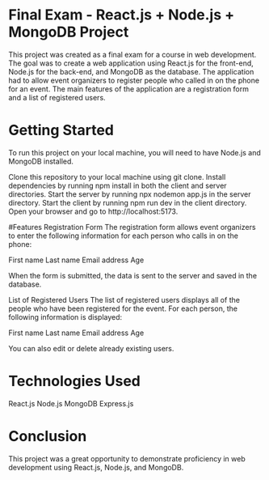 # Final Exam - React.js + Node.js + MongoDB Project
This project was created as a final exam for a course in web development. The goal was to create a web application using React.js for the front-end, Node.js for the back-end, and MongoDB as the database. The application had to allow event organizers to register people who called in on the phone for an event. The main features of the application are a registration form and a list of registered users.

# Getting Started
To run this project on your local machine, you will need to have Node.js and MongoDB installed.

Clone this repository to your local machine using git clone.
Install dependencies by running npm install in both the client and server directories.
Start the server by running npx nodemon app.js in the server directory.
Start the client by running npm run dev in the client directory.
Open your browser and go to http://localhost:5173.

#Features
Registration Form
The registration form allows event organizers to enter the following information for each person who calls in on the phone:

First name
Last name
Email address
Age

When the form is submitted, the data is sent to the server and saved in the database.

List of Registered Users
The list of registered users displays all of the people who have been registered for the event. For each person, the following information is displayed:

First name
Last name
Email address
Age

You can also edit or delete already existing users.

# Technologies Used
React.js
Node.js
MongoDB
Express.js

# Conclusion
This project was a great opportunity to demonstrate proficiency in web development using React.js, Node.js, and MongoDB.
